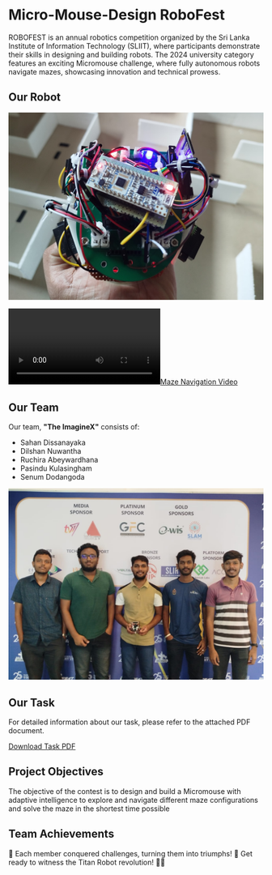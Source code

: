 # Micro-Mouse-Design RoboFest

ROBOFEST is an annual robotics competition organized by the Sri Lanka Institute of Information Technology (SLIIT), where participants demonstrate their skills in designing and building robots. The 2024 university category features an exciting Micromouse challenge, where fully autonomous robots navigate mazes, showcasing innovation and technical prowess.

## Our Robot

![Alt text](Media/robot.jpg)

[![Maze Navigation Video](Media/Video1.mp4)](https://github.com/user-attachments/assets/22a01859-a595-46c0-b6c5-1381d1217ea8
)

## Our Team

Our team, **"The ImagineX"** consists of:

-  Sahan Dissanayaka
-  Dilshan Nuwantha
-  Ruchira Abeywardhana
-  Pasindu Kulasingham
-  Senum Dodangoda


![Alt text](Media/Team.jpg)

## Our Task



For detailed information about our task, please refer to the attached PDF document.

[Download Task PDF](ROBOFEST-2024-University-Category.pdf)

## Project Objectives

The objective of the contest is to design and build a Micromouse with adaptive intelligence to explore
and navigate different maze configurations and solve the maze in the shortest time possible

## Team Achievements

👏 Each member conquered challenges, turning them into triumphs! 🌟 Get ready to witness the Titan Robot revolution! 🚀🤖
